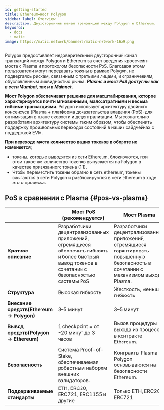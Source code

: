 ```yaml
---
id: getting-started
title: Ethereum↔мост Polygon
sidebar_label: Overview
description: Двухсторонний канал транзакций между Polygon и Ethereum.
keywords:
  - docs
  - matic
image: https://matic.network/banners/matic-network-16x9.png
---
```


Polygon предоставляет недоверительный двусторонний канал транзакций между Polygon и Ethereum за счет введения кроссчейн-моста с Plasma и протоколом безопасности PoS. Благодаря этому пользователи могут передавать токены в рамках Polygon, не подвергаясь рискам, связанным с третьими лицами, и ограничениям, обусловленным ликвидностью рынка. **_Plasma и мост PoS доступны как в сети Mumbai, так и в Mainnet._**

**Мост Polygon обеспечивает решение для масштабирования, которое характеризуется почти мгновенными, малозатратными и весьма гибкими транзакциями**. Polygon использует архитектуру двойного консенсуса (Plasma + платформа доказательства владения (PoS))
 для оптимизации в плане скорости и децентрализации. Мы сознательно разработали архитектуру системы таким образом, чтобы обеспечить поддержку произвольных переходов состояний в наших сайдчейнах с поддержкой EVM.

**При переходе моста количество ваших токенов в обороте не изменяется**;

- токены, которые выводятся из сети Ethereum, блокируются, при этом такое же количество токенов выпускается на Polygon в качестве привязанного токена (1:1).
- Чтобы переместить токены обратно в сеть ethereum, токены сжигаются в сети Polygon и разблокируются в сети ethereum в ходе этого процесса.

## PoS в сравнении с Plasma {#pos-vs-plasma}

|                                      | Мост PoS (рекомендуется) | Мост Plasma |
| ------------------------------------ | ---------------------------------------------------------------------------------------- | ----------------------------------------------------------------------------------------- |
| **Краткое описание** | Разработчики децентрализованных приложений, стремящиеся обеспечить гибкость и более быстрый вывод токенов в сочетании с безопасностью системы PoS | Разработчики децентрализованных приложений, стремящиеся гарантировать повышенную безопасность в сочетании с механизмом выхода Plasma\. |
| **Структура** | Высокая гибкость | Жесткость, меньшая гибкость |
| **Внесение средств\(Ethereum → Polygon\)** | 3–5 минут | 3–5 минут |
| **Вывод средств\(Polygon → Ethereum\)** | 1 checkpoint = от ~20 минут до 3 часов | Вызов процедуры выхода из процесса в контракте Ethereum. |
| **Безопасность** | Система Proof\-of\-Stake, обеспечиваемая робастным набором внешних валидаторов\. | Контракты Plasma в Polygon основываются на безопасности Ethereum. |
| **Поддерживаемые стандарты** | ETH, ERC20, ERC721, ERC1155 и другие | Только ETH, ERC20, ERC721 |
